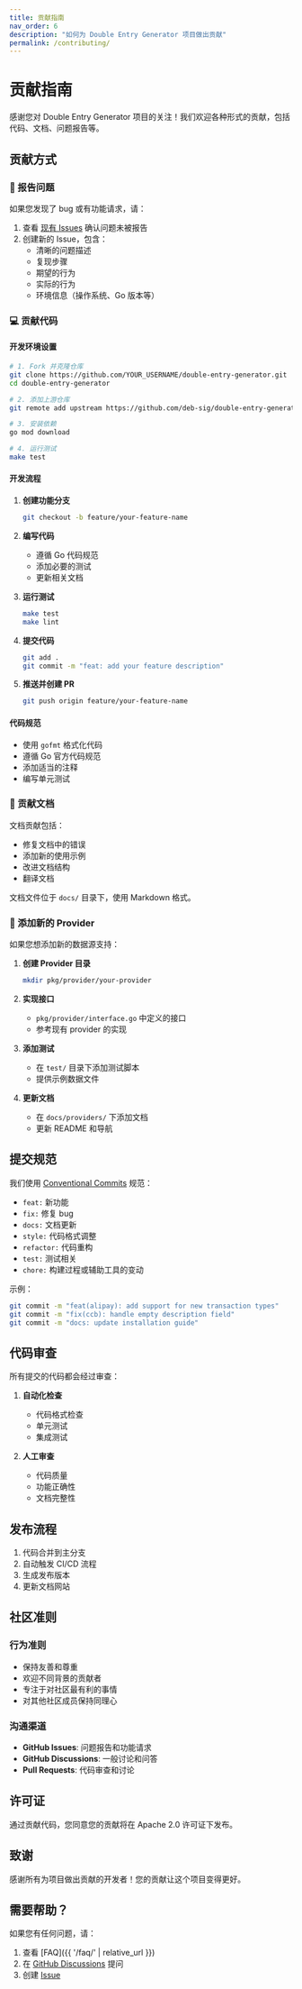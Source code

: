 ```yaml
---
title: 贡献指南
nav_order: 6
description: "如何为 Double Entry Generator 项目做出贡献"
permalink: /contributing/
---
```


# 贡献指南

感谢您对 Double Entry Generator 项目的关注！我们欢迎各种形式的贡献，包括代码、文档、问题报告等。

## 贡献方式

### 🐛 报告问题

如果您发现了 bug 或有功能请求，请：

1. 查看 [现有 Issues](https://github.com/deb-sig/double-entry-generator/issues) 确认问题未被报告
2. 创建新的 Issue，包含：
   - 清晰的问题描述
   - 复现步骤
   - 期望的行为
   - 实际的行为
   - 环境信息（操作系统、Go 版本等）

### 💻 贡献代码

#### 开发环境设置

```bash
# 1. Fork 并克隆仓库
git clone https://github.com/YOUR_USERNAME/double-entry-generator.git
cd double-entry-generator

# 2. 添加上游仓库
git remote add upstream https://github.com/deb-sig/double-entry-generator.git

# 3. 安装依赖
go mod download

# 4. 运行测试
make test
```

#### 开发流程

1. **创建功能分支**
   ```bash
   git checkout -b feature/your-feature-name
   ```

2. **编写代码**
   - 遵循 Go 代码规范
   - 添加必要的测试
   - 更新相关文档

3. **运行测试**
   ```bash
   make test
   make lint
   ```

4. **提交代码**
   ```bash
   git add .
   git commit -m "feat: add your feature description"
   ```

5. **推送并创建 PR**
   ```bash
   git push origin feature/your-feature-name
   ```

#### 代码规范

- 使用 `gofmt` 格式化代码
- 遵循 Go 官方代码规范
- 添加适当的注释
- 编写单元测试

### 📝 贡献文档

文档贡献包括：

- 修复文档中的错误
- 添加新的使用示例
- 改进文档结构
- 翻译文档

文档文件位于 `docs/` 目录下，使用 Markdown 格式。

### 🔧 添加新的 Provider

如果您想添加新的数据源支持：

1. **创建 Provider 目录**
   ```bash
   mkdir pkg/provider/your-provider
   ```

2. **实现接口**
   - `pkg/provider/interface.go` 中定义的接口
   - 参考现有 provider 的实现

3. **添加测试**
   - 在 `test/` 目录下添加测试脚本
   - 提供示例数据文件

4. **更新文档**
   - 在 `docs/providers/` 下添加文档
   - 更新 README 和导航

## 提交规范

我们使用 [Conventional Commits](https://www.conventionalcommits.org/) 规范：

- `feat:` 新功能
- `fix:` 修复 bug
- `docs:` 文档更新
- `style:` 代码格式调整
- `refactor:` 代码重构
- `test:` 测试相关
- `chore:` 构建过程或辅助工具的变动

示例：
```bash
git commit -m "feat(alipay): add support for new transaction types"
git commit -m "fix(ccb): handle empty description field"
git commit -m "docs: update installation guide"
```

## 代码审查

所有提交的代码都会经过审查：

1. **自动化检查**
   - 代码格式检查
   - 单元测试
   - 集成测试

2. **人工审查**
   - 代码质量
   - 功能正确性
   - 文档完整性

## 发布流程

1. 代码合并到主分支
2. 自动触发 CI/CD 流程
3. 生成发布版本
4. 更新文档网站

## 社区准则

### 行为准则

- 保持友善和尊重
- 欢迎不同背景的贡献者
- 专注于对社区最有利的事情
- 对其他社区成员保持同理心

### 沟通渠道

- **GitHub Issues**: 问题报告和功能请求
- **GitHub Discussions**: 一般讨论和问答
- **Pull Requests**: 代码审查和讨论

## 许可证

通过贡献代码，您同意您的贡献将在 Apache 2.0 许可证下发布。

## 致谢

感谢所有为项目做出贡献的开发者！您的贡献让这个项目变得更好。

## 需要帮助？

如果您有任何问题，请：

1. 查看 [FAQ]({{ '/faq/' | relative_url }})
2. 在 [GitHub Discussions](https://github.com/deb-sig/double-entry-generator/discussions) 提问
3. 创建 [Issue](https://github.com/deb-sig/double-entry-generator/issues)
